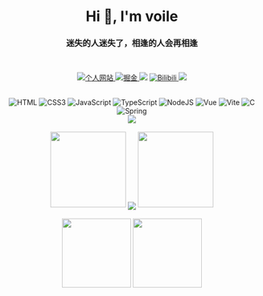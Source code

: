<h1 align="center">Hi 👋, I'm voile</h1>
<h3 align="center">迷失的人迷失了，相逢的人会再相逢</h3>

<br>
<!-- 徽章start -->
<p align="center">
  <!-- 个人网站徽章 -->
  <a href="https://voile-source.github.io" target="_blank">
    <img src="https://img.shields.io/badge/website-%E4%B8%AA%E4%BA%BA%E7%BD%91%E7%AB%99-yellow" alt="个人网站">
  </a>
  <!-- 掘金徽章 -->
  <a href="https://juejin.cn/user/22455268157614" target="_blank">
    <img src="https://img.shields.io/badge/掘金-博客论坛-blue" alt="掘金">
  </a>
  <!-- CSDN徽章 -->
  <a href="https://blog.csdn.net/weixin_49971653" target="_blank"><img src="https://img.shields.io/badge/CSDN-博客-red"></a>
  <!-- bilibili徽章 -->
  <a href="[https://voile-source.github.io](https://space.bilibili.com/170705291?spm_id_from=333.1007.0.0)" target="_blank">
    <img src="https://img.shields.io/badge/Bilibili-视频网站-blue" alt="Bilibili">
  </a>
  <!-- 访客徽章 -->
 <img src="https://visitor-badge.glitch.me/badge?page_id=voile-source&left_color=green&right_color=red">
</p>
<!-- 徽章end -->
<br>
<div align="center"> 
  <img src="https://img.shields.io/badge/HTML5-E34F26?logo=html5&logoColor=fff&style=flat" alt="HTML">
  <img src="https://img.shields.io/badge/CSS3-1572B6?logo=css3&logoColor=fff&style=flat" alt="CSS3">
  <img src="https://img.shields.io/badge/JavaScript-F7DF1E?logo=javascript&logoColor=fff&style=flat" alt="JavaScript">
  <img src="https://img.shields.io/badge/TypeScript-3178C6?logo=typescript&logoColor=fff&style=flat" alt="TypeScript">
  <img src="https://img.shields.io/badge/Node.js-393?logo=nodedotjs&logoColor=fff&style=flat" alt="NodeJS">
  <img src="https://img.shields.io/badge/Vue.js-4FC08D?logo=vuedotjs&logoColor=fff&style=flat" alt="Vue">
  <img src="https://img.shields.io/badge/Vite-646CFF?logo=vite&logoColor=fff&style=flat" alt="Vite">
  <img src="https://img.shields.io/badge/C-A8B9CC?logo=c&logoColor=fff&style=flat" alt="C">
  <img src="https://img.shields.io/badge/Spring-6DB33F?logo=spring&logoColor=fff&style=flat" alt="Spring">
 </div>


<!-- Github奖杯🏆start -->
<div align="center"> <img src="https://github-profile-trophy.vercel.app/?username=voile-source&theme=onedark&row=1&column=6&no-frame=true&no-bg=true"> </div>
<!-- Github奖杯🏆end -->
<br>
<!-- Github连续打卡start -->
<div align="center">
  <img width="150" src="https://cdn.jsdelivr.net/gh/sun0225SUN/photos/images/202108300310676.png" />
  <img align="center" src="https://github-readme-streak-stats.herokuapp.com/?user=voile-source&hide_border=true" />
  <img width="150" src="https://cdn.jsdelivr.net/gh/sun0225SUN/photos/images/202108300312623.png" />
</div>
<!-- Github连续打卡end -->
<br>
<!-- 统计卡片start -->
<div align="center">
  <img height="137px" src="https://github-readme-stats.vercel.app/api?username=voile-source&hide_title=true&show_icons=true" />
  <img height="137px" src="https://github-readme-stats.vercel.app/api/top-langs/?username=voile-source&hide_title=true&layout=compact&langs_count=6" />
</div>
<!-- 统计卡片end -->
<br>

<!--
**voile-source/voile-source** is a ✨ _special_ ✨ repository because its `README.md` (this file) appears on your GitHub profile.

Here are some ideas to get you started:

- 🔭 I’m currently working on ...
- 🌱 I’m currently learning ...
- 👯 I’m looking to collaborate on ...
- 🤔 I’m looking for help with ...
- 💬 Ask me about ...
- 📫 How to reach me: ...
- 😄 Pronouns: ...
- ⚡ Fun fact: ...
-->

